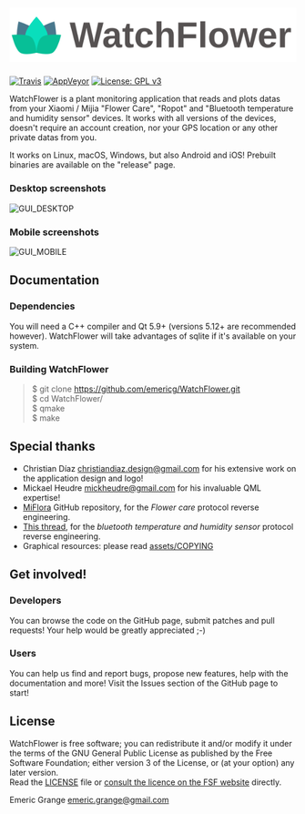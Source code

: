 # ![WatchFlower](assets/android/res/drawable-xhdpi/splashicon.png)

[![Travis](https://img.shields.io/travis/emericg/WatchFlower.svg?style=flat-square&logo=travis)](https://travis-ci.org/emericg/WatchFlower)
[![AppVeyor](https://img.shields.io/appveyor/ci/emericg/WatchFlower.svg?style=flat-square&logo=appveyor)](https://ci.appveyor.com/project/emericg/watchflower)
[![License: GPL v3](https://img.shields.io/badge/license-GPL%20v3-blue.svg?style=flat-square)](http://www.gnu.org/licenses/gpl-3.0)


WatchFlower is a plant monitoring application that reads and plots datas from your Xiaomi / Mijia "Flower Care", "Ropot" and "Bluetooth temperature and humidity sensor" devices.
It works with all versions of the devices, doesn't require an account creation, nor your GPS location or any other private datas from you.

It works on Linux, macOS, Windows, but also Android and iOS! Prebuilt binaries are available on the "release" page.

### Desktop screenshots

![GUI_DESKTOP](https://i.imgur.com/SYuxbCa.png)

### Mobile screenshots

![GUI_MOBILE](https://i.imgur.com/nXotThA.png)


## Documentation

### Dependencies

You will need a C++ compiler and Qt 5.9+ (versions 5.12+ are recommended however).
WatchFlower will take advantages of sqlite if it's available on your system.

### Building WatchFlower

> $ git clone https://github.com/emericg/WatchFlower.git  
> $ cd WatchFlower/  
> $ qmake  
> $ make  


## Special thanks

* Christian Díaz <christiandiaz.design@gmail.com> for his extensive work on the application design and logo!
* Mickael Heudre <mickheudre@gmail.com> for his invaluable QML expertise!
* [MiFlora](https://github.com/open-homeautomation/miflora) GitHub repository, for the *Flower care* protocol reverse engineering.
* [This thread](https://github.com/sputnikdev/eclipse-smarthome-bluetooth-binding/issues/18), for the *bluetooth temperature and humidity sensor* protocol reverse engineering.
* Graphical resources: please read [assets/COPYING](assets/COPYING)


## Get involved!

### Developers

You can browse the code on the GitHub page, submit patches and pull requests! Your help would be greatly appreciated ;-)

### Users

You can help us find and report bugs, propose new features, help with the documentation and more! Visit the Issues section of the GitHub page to start!


## License

WatchFlower is free software; you can redistribute it and/or modify it under the terms of the GNU General Public License as published by the Free Software Foundation; either version 3 of the License, or (at your option) any later version.  
Read the [LICENSE](LICENSE) file or [consult the licence on the FSF website](https://www.gnu.org/licenses/gpl-3.0.txt) directly.

Emeric Grange <emeric.grange@gmail.com>
